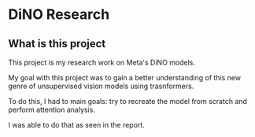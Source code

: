 # DiNO Research

## What is this project

This project is my research work on Meta's DiNO models.

My goal with this project was to gain a better understanding of this new genre of unsupervised vision models using trasnformers.

To do this, I had to main goals: try to recreate the model from scratch and perform attention analysis.

I was able to do that as seen in the report.

